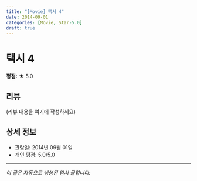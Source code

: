 ```yaml
---
title: "[Movie] 택시 4"
date: 2014-09-01
categories: [Movie, Star-5.0]
draft: true
---
```


# 택시 4

**평점:** ★ 5.0

## 리뷰

(리뷰 내용을 여기에 작성하세요)

## 상세 정보

- 관람일: 2014년 09월 01일
- 개인 평점: 5.0/5.0

---

*이 글은 자동으로 생성된 임시 글입니다.*
